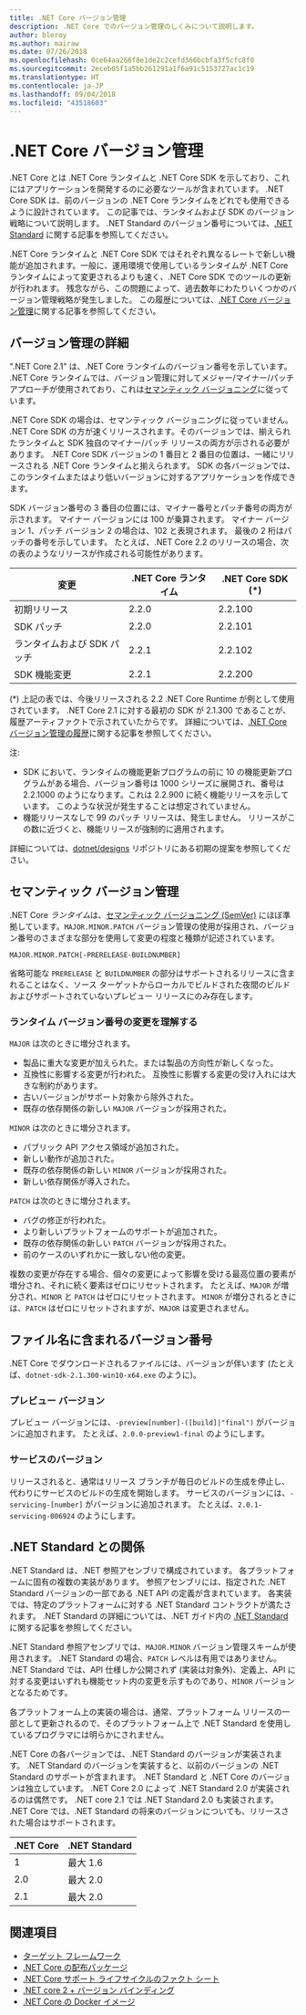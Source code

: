 ```yaml
---
title: .NET Core バージョン管理
description: .NET Core でのバージョン管理のしくみについて説明します。
author: bleroy
ms.author: mairaw
ms.date: 07/26/2018
ms.openlocfilehash: 0ce64aa266f8e1de2c2cefd366bcbfa3f5cfc8f0
ms.sourcegitcommit: 2eceb05f1a5bb261291a1f6a91c5153727ac1c19
ms.translationtype: HT
ms.contentlocale: ja-JP
ms.lasthandoff: 09/04/2018
ms.locfileid: "43518603"
---
```

# <a name="net-core-versioning"></a>.NET Core バージョン管理

.NET Core とは .NET Core ランタイムと .NET Core SDK を示しており、これにはアプリケーションを開発するのに必要なツールが含まれています。 .NET Core SDK は、前のバージョンの .NET Core ランタイムをどれでも使用できるように設計されています。 この記事では、ランタイムおよび SDK のバージョン戦略について説明します。 .NET Standard のバージョン番号については、[.NET Standard](../../standard/net-standard.md#net-implementation-support) に関する記事を参照してください。

.NET Core ランタイムと .NET Core SDK ではそれぞれ異なるレートで新しい機能が追加されます。一般に、運用環境で使用しているランタイムが .NET Core ランタイムによって変更されるよりも速く、.NET Core SDK でのツールの更新が行われます。 残念ながら、この問題によって、過去数年にわたりいくつかのバージョン管理戦略が発生しました。 この履歴については、[.NET Core バージョン管理](version-history.md)に関する記事を参照してください。

## <a name="versioning-details"></a>バージョン管理の詳細

".NET Core 2.1" は、.NET Core ランタイムのバージョン番号を示しています。 .NET Core ランタイムでは、バージョン管理に対してメジャー/マイナー/パッチ アプローチが使用されており、これは[セマンティック バージョニング](#semantic-versioning)に従っています。

.NET Core SDK の場合は、セマンティック バージョニングに従っていません。 .NET Core SDK の方が速くリリースされます。そのバージョンでは、揃えられたランタイムと SDK 独自のマイナー/パッチ リリースの両方が示される必要があります。 .NET Core SDK バージョンの 1 番目と 2 番目の位置は、一緒にリリースされる .NET Core ランタイムと揃えられます。 SDK の各バージョンでは、このランタイムまたはより低いバージョンに対するアプリケーションを作成できます。

SDK バージョン番号の 3 番目の位置には、マイナー番号とパッチ番号の両方が示されます。 マイナー バージョンには 100 が乗算されます。 マイナー バージョン 1、パッチ バージョン 2 の場合は、102 と表現されます。 最後の 2 桁はパッチの番号を示しています。 たとえば、.NET Core 2.2 のリリースの場合、次の表のようなリリースが作成される可能性があります。

| 変更                | .NET Core ランタイム | .NET Core SDK (*) |
|-----------------------|-------------------|-------------------|
| 初期リリース       | 2.2.0             | 2.2.100           |
| SDK パッチ             | 2.2.0             | 2.2.101           |
| ランタイムおよび SDK パッチ | 2.2.1             | 2.2.102           |
| SDK 機能変更    | 2.2.1             | 2.2.200           |

(\*) 上記の表では、今後リリースされる 2.2 .NET Core Runtime が例として使用されています。 .NET Core 2.1 に対する最初の SDK が 2.1.300 であることが、履歴アーティファクトで示されていたからです。 詳細については、[.NET Core バージョン管理の履歴](version-history.md)に関する記事を参照してください。

注: 

* SDK において、ランタイムの機能更新プログラムの前に 10 の機能更新プログラムがある場合、バージョン番号は 1000 シリーズに展開され、番号は 2.2.1000 のようになります。これは 2.2.900 に続く機能リリースを示しています。 このような状況が発生することは想定されていません。
* 機能リリースなしで 99 のパッチ リリースは、発生しません。 リリースがこの数に近づくと、機能リリースが強制的に適用されます。

詳細については、[dotnet/designs](https://github.com/dotnet/designs/pull/29) リポジトリにある初期の提案を参照してください。

## <a name="semantic-versioning"></a>セマンティック バージョン管理

.NET Core *ランタイム*は、[セマンティック バージョニング (SemVer)](http://semver.org/) にほぼ準拠しています。`MAJOR.MINOR.PATCH` バージョン管理の使用が採用され、バージョン番号のさまざまな部分を使用して変更の程度と種類が記述されています。

```
MAJOR.MINOR.PATCH[-PRERELEASE-BUILDNUMBER]
```

省略可能な `PRERELEASE` と `BUILDNUMBER` の部分はサポートされるリリースに含まれることはなく、ソース ターゲットからローカルでビルドされた夜間のビルドおよびサポートされていないプレビュー リリースにのみ存在します。

### <a name="understand-runtime-version-number-changes"></a>ランタイム バージョン番号の変更を理解する

`MAJOR` は次のときに増分されます。

* 製品に重大な変更が加えられた。または製品の方向性が新しくなった。
* 互換性に影響する変更が行われた。 互換性に影響する変更の受け入れには大きな制約があります。
* 古いバージョンがサポート対象から除外された。
* 既存の依存関係の新しい `MAJOR` バージョンが採用された。

`MINOR` は次のときに増分されます。

* パブリック API アクセス領域が追加された。
* 新しい動作が追加された。
* 既存の依存関係の新しい `MINOR` バージョンが採用された。
* 新しい依存関係が導入された。

`PATCH` は次のときに増分されます。

* バグの修正が行われた。
* より新しいプラットフォームのサポートが追加された。
* 既存の依存関係の新しい `PATCH` バージョンが採用された。
* 前のケースのいずれかに一致しない他の変更。

複数の変更が存在する場合、個々の変更によって影響を受ける最高位置の要素が増分され、それに続く要素はゼロにリセットされます。 たとえば、`MAJOR` が増分され、`MINOR` と `PATCH` はゼロにリセットされます。 `MINOR` が増分されるときには、`PATCH` はゼロにリセットされますが、`MAJOR` は変更されません。

## <a name="version-numbers-in-file-names"></a>ファイル名に含まれるバージョン番号

.NET Core でダウンロードされるファイルには、バージョンが伴います (たとえば、`dotnet-sdk-2.1.300-win10-x64.exe` のように)。

### <a name="preview-versions"></a>プレビュー バージョン

プレビュー バージョンには、`-preview[number]-([build]|"final")` がバージョンに追加されます。 たとえば、`2.0.0-preview1-final` のようにします。

### <a name="servicing-versions"></a>サービスのバージョン

リリースされると、通常はリリース ブランチが毎日のビルドの生成を停止し、代わりにサービスのビルドの生成を開始します。 サービスのバージョンには、`-servicing-[number]` がバージョンに追加されます。 たとえば、`2.0.1-servicing-006924` のようにします。

## <a name="relationship-to-net-standard-versions"></a>.NET Standard との関係

.NET Standard は、.NET 参照アセンブリで構成されています。 各プラットフォームに固有の複数の実装があります。 参照アセンブリには、指定された .NET Standard バージョンの一部である .NET API の定義が含まれています。 各実装では、特定のプラットフォームに対する .NET Standard コントラクトが満たされます。 .NET Standard の詳細については、.NET ガイド内の [.NET Standard](../../standard/net-standard.md) に関する記事を参照してください。

.NET Standard 参照アセンブリでは、`MAJOR.MINOR` バージョン管理スキームが使用されます。 .NET Standard の場合、`PATCH` レベルは有用ではありません。 .NET Standard では、API 仕様しか公開されず (実装は対象外)、定義上、API に対する変更はいずれも機能セット内の変更を示すものであり、`MINOR` バージョンとなるためです。

各プラットフォーム上の実装の場合は、通常、プラットフォーム リリースの一部として更新されるので、そのプラットフォーム上で .NET Standard を使用しているプログラマには明らかにされません。

.NET Core の各バージョンでは、.NET Standard のバージョンが実装されます。 .NET Standard のバージョンを実装すると、以前のバージョンの .NET Standard のサポートが含まれます。 .NET Standard と .NET Core のバージョンは独立しています。 .NET Core 2.0 によって .NET Standard 2.0 が実装されるのは偶然です。 .NET core 2.1 では .NET Standard 2.0 も実装されます。 .NET Core では、.NET Standard の将来のバージョンについても、リリースされた場合はサポートされます。

| .NET Core | .NET Standard |
|-----------|---------------|
| 1       | 最大 1.6     |
| 2.0       | 最大 2.0     |
| 2.1       | 最大 2.0     |

## <a name="see-also"></a>関連項目

* [ターゲット フレームワーク](../../standard/frameworks.md)  
* [.NET Core の配布パッケージ](../build/distribution-packaging.md)  
* [.NET Core サポート ライフサイクルのファクト シート](https://www.microsoft.com/net/core/support)  
* [.NET core 2 + バージョン バインディング](https://github.com/dotnet/designs/issues/3)  
* [.NET Core の Docker イメージ](https://hub.docker.com/r/microsoft/dotnet/)
